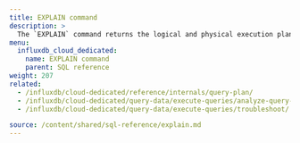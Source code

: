 ```yaml
---
title: EXPLAIN command
description: > 
  The `EXPLAIN` command returns the logical and physical execution plans for the specified SQL statement.
menu:
  influxdb_cloud_dedicated:
    name: EXPLAIN command
    parent: SQL reference
weight: 207
related:
  - /influxdb/cloud-dedicated/reference/internals/query-plan/
  - /influxdb/cloud-dedicated/query-data/execute-queries/analyze-query-plan/
  - /influxdb/cloud-dedicated/query-data/execute-queries/troubleshoot/

source: /content/shared/sql-reference/explain.md
---
```


<!-- 
The content of this page is at /content/shared/sql-reference/explain.md
-->
